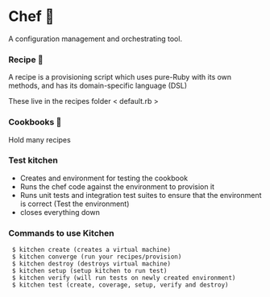 # Chef :fork_and_knife:

A configuration management and orchestrating tool.

### Recipe :pencil:

A recipe is a provisioning script which uses pure-Ruby with its own methods, and has its domain-specific language (DSL)

These live in the recipes folder < default.rb >

### Cookbooks :book:

Hold many recipes


### Test kitchen

- Creates and environment for testing the cookbook
- Runs the chef code against the environment to provision it
- Runs unit tests and integration test suites to ensure that the environment is correct (Test the environment)
- closes everything down

### Commands to use Kitchen
```
 $ kitchen create (creates a virtual machine)
 $ kitchen converge (run your recipes/provision)
 $ kitchen destroy (destroys virtual machine)
 $ kitchen setup (setup kitchen to run test)
 $ kitchen verify (will run tests on newly created environment)
 $ kitchen test (create, coverage, setup, verify and destroy)

```
